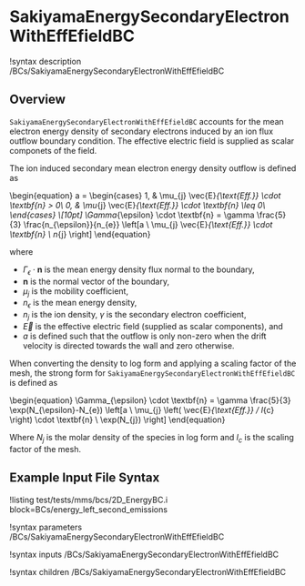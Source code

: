 # SakiyamaEnergySecondaryElectronWithEffEfieldBC

!syntax description /BCs/SakiyamaEnergySecondaryElectronWithEffEfieldBC

## Overview

`SakiyamaEnergySecondaryElectronWithEffEfieldBC` accounts for the mean electron energy density of secondary electrons induced by an ion flux outflow boundary condition. The effective electric field is supplied as scalar componets of the field.

The ion induced secondary mean electron energy density outflow is defined as

\begin{equation}
a =
\begin{cases}
1, & \mu_{j} \vec{E}_{\text{Eff.}} \cdot \textbf{n} > 0\\
0, & \mu_{j} \vec{E}_{\text{Eff.}} \cdot \textbf{n} \leq 0\\
\end{cases} \\[10pt]
\Gamma_{\epsilon} \cdot \textbf{n} = \gamma \frac{5}{3} \frac{n_{\epsilon}}{n_{e}} \left[a \ \mu_{j} 
\vec{E}_{\text{Eff.}} 
\cdot \textbf{n} \ n_{j} \right]
\end{equation}

where

- $\Gamma_\epsilon \cdot \textbf{n}$ is the mean energy density flux normal to the boundary, 
- $\textbf{n}$ is the normal vector of the boundary,
- $\mu_{j}$ is the mobility coefficient, 
- $n_{\epsilon}$ is the mean energy density, 
- $n_{j}$ is the ion density, $\gamma$ is the secondary electron coefficient,
- $\vec{E}$ is the effective electric field (supplied as scalar components), and
- $a$ is defined such that the outflow is only non-zero when the drift velocity is directed towards the wall and zero otherwise. 

When converting the density to log form and applying a scaling factor of the mesh, the strong form for `SakiyamaEnergySecondaryElectronWithEffEfieldBC` is defined as

\begin{equation}
\Gamma_{\epsilon} \cdot \textbf{n} = \gamma \frac{5}{3} \exp(N_{\epsilon}-N_{e}) \left[a \ \mu_{j} 
\left( \vec{E}_{\text{Eff.}} / l_{c} \right) 
\cdot \textbf{n} \ \exp(N_{j}) \right]
\end{equation}

Where $N_{j}$ is the molar density of the species in log form and $l_{c}$ is the scaling factor of the mesh.

## Example Input File Syntax

!listing test/tests/mms/bcs/2D_EnergyBC.i block=BCs/energy_left_second_emissions

!syntax parameters /BCs/SakiyamaEnergySecondaryElectronWithEffEfieldBC

!syntax inputs /BCs/SakiyamaEnergySecondaryElectronWithEffEfieldBC

!syntax children /BCs/SakiyamaEnergySecondaryElectronWithEffEfieldBC

